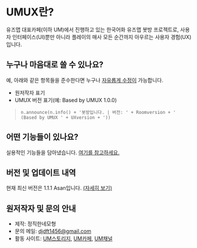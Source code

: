 # UMUX란?
유즈맵 대표카페(이하 UM)에서 진행하고 있는 한국어화 유즈맵 봇방 프로젝트로,
사용자 인터페이스(UI)뿐만 아니라 플레이의 매사 모든 순간까지 아우르는 사용자 경험(UX)입니다.

## 누구나 마음대로 쓸 수 있나요?
예, 아래와 같은 항목들을 준수한다면 누구나 [자유롭게 수정이](https://github.com/HonestSquare/UMUX/blob/master/UMUX%20BOT.js) 가능합니다.
- 원저작자 표기
- UMUX 버전 표기(예: Based by UMUX 1.0.0)
> `n.announce(n.info() + '봇방입니다. | 버전: ' + Roomversion + ' (Based by UMUX ' + UXversion + '))`

## 어떤 기능들이 있나요?
실용적인 기능들을 담아냈습니다.
[여기를 참고하세요.](https://github.com/HonestSquare/UMUX/wiki/Infomations)

## 버전 및 업데이트 내역
현재 최신 버전은 1.1.1 Asan입니다.
[(자세히 보기)](https://github.com/HonestSquare/UMUX/wiki/Updates)

## 원저작자 및 문의 안내
- 제작: 정직한네모형
- 문의 메일: djdft1456@gmail.com
- 활동 사이트: [UM스토리지](https://haxballusemapstorage.wixsite.com/haxball), [UM카페](https://cafe.naver.com/usemapmakerno1), [UM채널](https://www.youtube.com/channel/UC0wGoPrwTGd5jTgayjfmeFA?view_as=subscriber)

